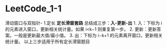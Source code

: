 # LeetCode_1-1
滑动窗口与双指针- 1.定长
  **定长滑窗套路**
  总结成三步：**入-更新-出**
    1. 入：下标为 i 的元素进入窗口，更新相关统计量。如果 i<k−1 则重复第一步。
    2. 更新：更新答案。一般是更新最大值/最小值。
    3. 出：下标为 i−k+1 的元素离开窗口，更新相关统计量。
  以上三步适用于所有定长滑窗题目
